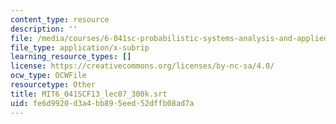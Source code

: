 ```yaml
---
content_type: resource
description: ''
file: /media/courses/6-041sc-probabilistic-systems-analysis-and-applied-probability-fall-2013/fe6d9920d3a4bb895eed52dffb08ad7a_MIT6_041SCF13_lec07_300k.srt
file_type: application/x-subrip
learning_resource_types: []
license: https://creativecommons.org/licenses/by-nc-sa/4.0/
ocw_type: OCWFile
resourcetype: Other
title: MIT6_041SCF13_lec07_300k.srt
uid: fe6d9920-d3a4-bb89-5eed-52dffb08ad7a
---
```

